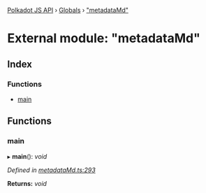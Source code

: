 [Polkadot JS API](../README.md) › [Globals](../globals.md) › ["metadataMd"](_metadatamd_.md)

# External module: "metadataMd"

## Index

### Functions

* [main](_metadatamd_.md#main)

## Functions

###  main

▸ **main**(): *void*

*Defined in [metadataMd.ts:293](https://github.com/polkadot-js/api/blob/586c90208/packages/typegen/src/metadataMd.ts#L293)*

**Returns:** *void*
